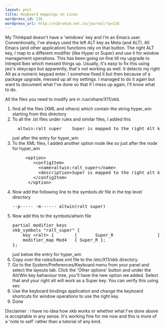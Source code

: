```yaml
--- 
layout: post
title: Keyboard mappings on Linux
wordpress_id: 216
wordpress_url: http://nibrahim.net.in/journal/?p=216
---
```

My Thinkpad doesn't have a 'windows' key and I'm an Emacs user. Conventionally, I've always used the left ALT key as Meta (and ALT). All Emacs (and other application) functions rely on that button. The right ALT key, I map to a different modifier (like Hyper or Super) and use it for window management operations. This has been going on fine till my upgrade to Intrepid Ibex which messed things up. Usually, it's easy to fix this using jwz's xkeycaps but apparently, that's not working as well. It detects my right Alt as a numeric keypad enter. I somehow fixed it but then because of a package upgrade, messed up all my settings. I managed to do it again but want to document what I've done so that if I mess up again, I'll know what to do.

All the files you need to modify are in /usr/share/X11/xkb.
<ol>
<li> find all the files (XML and others) which contain the string hyper_win starting from this directory </li>
<li> To all the .lst files under rules and similar files, I added this
<pre>  altwin:ralt_super    Super is mapped to the right Alt key</pre> just after the entry for hyper_win</li>
<li> To the XML files, I added another option node like so just after the node for hyper_win
<pre>
     &lt;option&gt;
        &lt;configItem&gt;
          &lt;name&gt;altwin:ralt_super&lt;/name&gt;
          &lt;description&gt;Super is mapped to the right alt key.&lt;/description&gt;
        &lt;/configItem&gt;
      &lt;/option&gt;
</pre>
</li>
<li>
Now add the following line to the symbols.dir file in the top level directory
<pre>
--p----- -m------ altwin(ralt_super)
</pre>
</li>
<li>
Now add this to the symbols/altwin file
<pre>
partial modifier_keys
xkb_symbols "ralt_super" {
    key &lt;ralt&gt; {        [       Super_R                 ]       };
    modifier_map Mod4   { Super_R };
};
</pre>
just below the entry for hyper_win
</li>
<li>Copy over the rules/base.xml file to the /etc/X11/xkb directory.
</li>
<li>
Go to the System/Preferences/Keyboard menu from your panel and select the layouts tab. Click the 'Other options' button and under the Alt/Win key behaviour tree, you'll have the new option we added. Select that and your right alt will work as a Super key. You can verify this using xev. 
</li>
<li> Use the keyboard bindings application and change the keyboard shortcuts for window operations to use the right key. </li>
<li> Done </li>
</ol>
Disclaimer : I have no idea how xkb works or whether what I've done above is acceptable in any sense. It's working fine for me now and this is more of a 'note to self' rather than a tutorial of any kind. 
